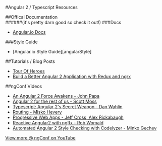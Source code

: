 #Angular 2 / Typescript Resources

##Offical Documentation         
######(it's pretty darn good so check it out!)
###Docs        
- [Angular.io Docs][angularDocs]         

###Style Guide
- [Angular.io Style Guide][angularStyle] 

##Tutorials / Blog Posts
- [Tour Of Heroes][tourOfHeros]
- [Build a Better Angular 2 Application with Redux and ngrx][ngRedux]

##ngConf Videos
- [An Angular 2 Force Awakens - John Papa][ngForce]
- [Angular 2 for the rest of us - Scott Moss][SecretWeapon]
- [Typescript: Angular 2's Secret Weapon - Dan Wahlin][SecretWeapon]
- [Routing - Misko Hevery][Routing]
- [Progressive Web Apps - Jeff Cross, Alex Rickabaugh][Progressive]
- [Reactive Angular2 with ngRx - Rob Womald][ngRx]
- [Automated Angular 2 Style Checking with Codelyzer - Minko Gechev][ng2Style]

[View more @ ngConf on YouTube][ngConf] 

[angularDocs]: https://angular.io/docs/ts/latest/
[angularDocs]: https://angular.io/docs/ts/latest/guide/style-guide.html
[ngForce]: https://youtu.be/WAPQF_GA7Qg?list=PLM4Zie542aeBrt9agADCiEMt-Hy7f1vAJ 
[ngRestOfUs]: https://www.youtube.com/watch?v=GE5gZX6V6Zs
[SecretWeapon]: https://youtu.be/e3djIqAGqZo 
[Routing]:https://youtu.be/d8yAdeshpcw?list=PLM4Zie542aeBrt9agADCiEMt-Hy7f1vAJ
[Progressive]:https://youtu.be/wLWVASD0dvU 
[ngRx]: https://youtu.be/mhA7zZ23Odw 
[ngConf]: https://www.youtube.com/user/ngconfvideos 
[ng2Style]: https://youtu.be/bci-Z6nURgE
[tourOfHeros]: https://angular.io/docs/ts/latest/tutorial/index.html 
[ngRedux]: http://onehungrymind.com/build-better-angular-2-application-redux-ngrx/
